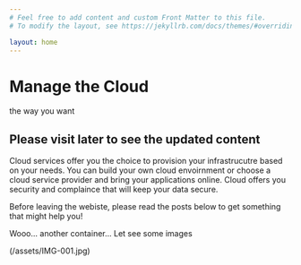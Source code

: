 ```yaml
---
# Feel free to add content and custom Front Matter to this file.
# To modify the layout, see https://jekyllrb.com/docs/themes/#overriding-theme-defaults

layout: home
---
```




<h1> Manage the Cloud </h1>

<h>the way you want</h1>



<h2> Please visit later to see the updated content</h2>

Cloud services offer you the choice to provision your infrastrucutre based on your needs. You can build your own cloud envoirnment or choose a cloud service provider and bring your applications online. Cloud offers you security and complaince that will keep your data secure.


Before leaving the webiste, please read the posts below to get something that might help you!

<div class="container-fluid">
  Wooo... another container... Let see some images 

(/assets/IMG-001.jpg)
</div>
